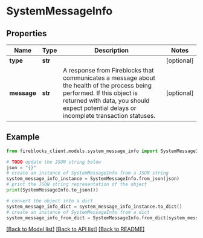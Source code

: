 # SystemMessageInfo


## Properties

Name | Type | Description | Notes
------------ | ------------- | ------------- | -------------
**type** | **str** |  | [optional] 
**message** | **str** | A response from Fireblocks that communicates a message about the health of the process being performed. If this object is returned with data, you should expect potential delays or incomplete transaction statuses. | [optional] 

## Example

```python
from fireblocks_client.models.system_message_info import SystemMessageInfo

# TODO update the JSON string below
json = "{}"
# create an instance of SystemMessageInfo from a JSON string
system_message_info_instance = SystemMessageInfo.from_json(json)
# print the JSON string representation of the object
print(SystemMessageInfo.to_json())

# convert the object into a dict
system_message_info_dict = system_message_info_instance.to_dict()
# create an instance of SystemMessageInfo from a dict
system_message_info_from_dict = SystemMessageInfo.from_dict(system_message_info_dict)
```
[[Back to Model list]](../README.md#documentation-for-models) [[Back to API list]](../README.md#documentation-for-api-endpoints) [[Back to README]](../README.md)



